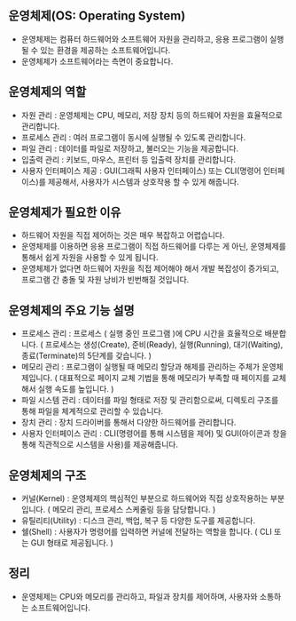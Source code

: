 운영체제(OS: Operating System)
---------------------------------------------
- 운영체제는 컴퓨터 하드웨어와 소프트웨어 자원을 관리하고, 응용 프로그램이 실행될 수 있는 환경을 제공하는 소프트웨어입니다.
- 운영체제가 소프트웨어라는 측면이 중요합니다.

운영체제의 역할
------------------------------------------------
- 자원 관리 : 운영체제는 CPU, 메모리, 저장 장치 등의 하드웨어 자원을 효율적으로 관리합니다.
- 프로세스 관리 : 여러 프로그램이 동시에 실행될 수 있도록 관리합니다.
- 파일 관리 : 데이터를 파일로 저장하고, 불러오는 기능을 제공합니다.
- 입출력 관리 : 키보드, 마우스, 프린터 등 입출력 장치를 관리합니다.
- 사용자 인터페이스 제공 : GUI(그래픽 사용자 인터페이스) 또는 CLI(명령어 인터페이스)를 제공해서, 사용자가 시스템과 상호작용 할 수 있게 해줍니다.

운영체제가 필요한 이유
---------------------------------------------------
- 하드웨어 자원을 직접 제어하는 것은 매우 복잡하고 어렵습니다.
- 운영체제를 이용하면 응용 프로그램이 직접 하드웨어를 다루는 게 아닌, 운영체제를 통해서 쉽게 자원을 사용할 수 있게 됩니다.
- 운영체제가 없다면 하드웨어 자원을 직접 제어해야 해서 개발 복잡성이 증가되고, 프로그램 간 충돌 및 자원 낭비가 빈번해질 것입니다.

운영체제의 주요 기능 설명
------------------------------------------------
- 프로세스 관리 : 프로세스 ( 실행 중인 프로그램 )에 CPU 시간을 효율적으로 배분합니다. ( 프로세스는 생성(Create), 준비(Ready), 실행(Running), 대기(Waiting), 종료(Terminate)의 5단계를 갖습니다. )
- 메모리 관리 : 프로그램이 실행될 때 메모리 할당과 해제를 관리하는 주체가 운영체제입니다. ( 대표적으로 페이지 교체 기법을 통해 메모리가 부족할 때 페이지를 교체해서 실행 속도를 높입니다. )
- 파일 시스템 관리 : 데이터를 파일 형태로 저장 및 관리함으로써, 디렉토리 구조를 통해 파일을 체계적으로 관리할 수 있습니다.
- 장치 관리 : 장치 드라이버를 통해서 다양한 하드웨어를 관리합니다.
- 사용자 인터페이스 관리 : CLI(명령어를 통해 시스템을 제어) 및 GUI(아이콘과 창을 통해 직관적으로 시스템을 사용)를 제공해줍니다.

운영체제의 구조
------------------------------------------
- 커널(Kernel) : 운영체제의 핵심적인 부분으로 하드웨어와 직접 상호작용하는 부분입니다. ( 메모리 관리, 프로세스 스케줄링 등을 담당합니다. )
- 유틸리티(Utility) : 디스크 관리, 백업, 복구 등 다양한 도구를 제공합니다.
- 쉘(Shell) : 사용자가 명령어를 입력하면 커널에 전달하는 역할을 합니다. ( CLI 또는 GUI 형태로 제공됩니다. )

정리
-----------------------------------------
- 운영체제는 CPU와 메모리를 관리하고, 파일과 장치를 제어하며, 사용자와 소통하는 소프트웨어입니다.
